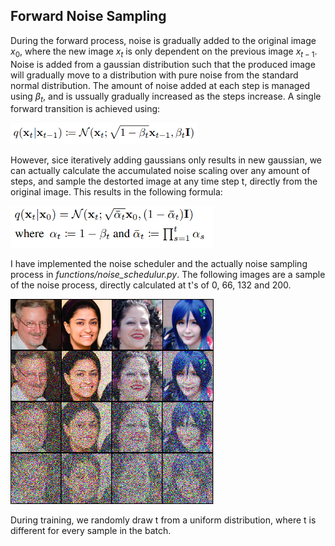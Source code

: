 ## Forward Noise Sampling

During the forward process, noise is gradually added to the original image $x_0$, where the new image $x_t$ is only dependent on the previous image $x_{t-1}$. Noise is added from a gaussian distribution such that the produced image will gradually move to a distribution with pure noise from the standard normal distribution. The amount of noise added at each step is managed using $\beta_t$, and is ussually gradually increased as the steps increase. A single forward transition is achieved using: 

<img src="figures/image.png" alt="drawing" width="300"/>

However, sice iteratively adding gaussians only results in new gaussian, we can actually calculate the accumulated noise scaling over any amount of steps, and sample the destorted image at any time step t, directly from the original image. This results in the following formula:

<img src="figures/image-1.png" alt="drawing" width="325"/>

I have implemented the noise scheduler and the actually noise sampling process in *functions/noise_schedulur.py*. The following images are a sample of the noise process, directly calculated at t's of 0, 66, 132 and 200.

<img src="figures/cumulative_noise.png" alt="drawing" width="325"/>

During training, we randomly draw t from a uniform distribution, where t is different for every sample in the batch.